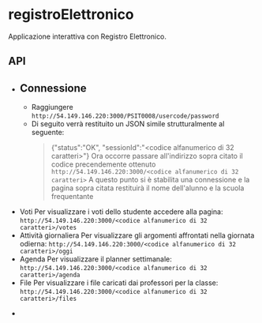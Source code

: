 # registroElettronico
Applicazione interattiva con Registro Elettronico.

## API

* ## Connessione
  * Raggiungere `http://54.149.146.220:3000/PSIT0008/usercode/password`
  * Di seguito verrà restituito un JSON simile strutturalmente al seguente:
    > {"status":"OK", "sessionId":"<codice alfanumerico di 32 caratteri>"}
    Ora occorre passare all'indirizzo sopra citato il codice precendemente ottenuto
    `http://54.149.146.220:3000/<codice alfanumerico di 32 caratteri>`
    A questo punto si è stabilita una connessione e la pagina sopra citata restituirà il nome dell'alunno e la scuola frequentante
* Voti
  Per visualizzare i voti dello studente accedere alla pagina:
  `http://54.149.146.220:3000/<codice alfanumerico di 32 caratteri>/votes`
* Attività giornaliera
	Per visualizzare gli argomenti affrontati nella giornata odierna:
  `http://54.149.146.220:3000/<codice alfanumerico di 32 caratteri>/oggi`
* Agenda
  Per visualizzare il planner settimanale:
  `http://54.149.146.220:3000/<codice alfanumerico di 32 caratteri>/agenda`
* File
  Per visualizzare i file caricati dai professori per la classe:
  `http://54.149.146.220:3000/<codice alfanumerico di 32 caratteri>/files`
- 

